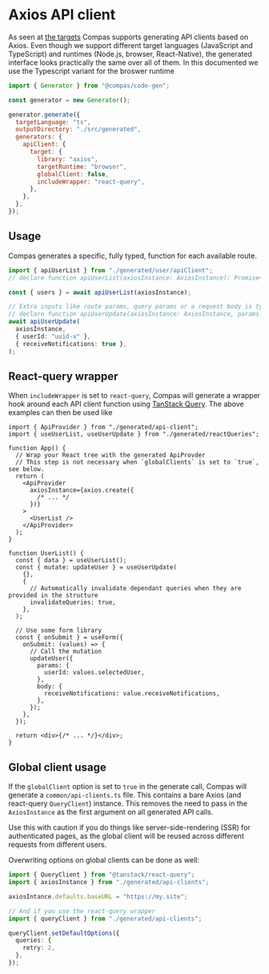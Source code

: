 # Axios API client

As seen at [the targets](/generators/targets.html) Compas supports generating
API clients based on Axios. Even though we support different target languages
(JavaScript and TypeScript) and runtimes (Node.js, browser, React-Native), the
generated interface looks practically the same over all of them. In this
documented we use the Typescript variant for the broswer runtime

```js
import { Generator } from "@compas/code-gen";

const generator = new Generator();

generator.generate({
  targetLanguage: "ts",
  outputDirectory: "./src/generated",
  generators: {
    apiClient: {
      target: {
        library: "axios",
        targetRuntime: "browser",
        globalClient: false,
        includeWrapper: "react-query",
      },
    },
  },
});
```

## Usage

Compas generates a specific, fully typed, function for each available route.

```ts
import { apiUserList } from "./generated/user/apiClient";
// declare function apiUserList(axiosInstance: AxiosInstance): Promise<UserListResponse>;

const { users } = await apiUserList(axiosInstance);

// Extra inputs like route params, query params or a request body is typed as well
// declare function apiUserUpdate(axiosInstance: AxiosInstance, params: { userId: string }, body: { receiveNotifications: boolean }): Promise<UserListResponse>;
await apiUserUpdate(
  axiosInstance,
  { userId: "uuid-x" },
  { receiveNotifications: true },
);
```

## React-query wrapper

When `includeWrapper` is set to `react-query`, Compas will generate a wrapper
hook around each API client function using
[TanStack Query](https://tanstack.com/query/latest). The above examples can then
be used like

```tsx
import { ApiProvider } from "./generated/api-client";
import { useUserList, useUserUpdate } from "./generated/reactQueries";

function App() {
  // Wrap your React tree with the generated ApiProvder
  // This step is not necessary when `globalClients` is set to `true`, see below.
  return (
    <ApiProvider
      axiosInstance={axios.create({
        /* ... */
      })}
    >
      <UserList />
    </ApiProvider>
  );
}

function UserList() {
  const { data } = useUserList();
  const { mutate: updateUser } = useUserUpdate(
    {},
    {
      // Automatically invalidate dependant queries when they are provided in the structure
      invalidateQueries: true,
    },
  );

  // Use some form library
  const { onSubmit } = useForm({
    onSubmit: (values) => {
      // Call the mutation
      updateUser({
        params: {
          userId: values.selectedUser,
        },
        body: {
          receiveNotifications: value.receiveNotifications,
        },
      });
    },
  });

  return <div>{/* ... */}</div>;
}
```

## Global client usage

If the `globalClient` option is set to `true` in the generate call, Compas will
generate a `common/api-clients.ts` file. This contains a bare Axios (and
react-query `QueryClient`) instance. This removes the need to pass in the
`AxiosInstance` as the first argument on all generated API calls.

Use this with caution if you do things like server-side-rendering (SSR) for
authenticated pages, as the global client will be reused across different
requests from different users.

Overwriting options on global clients can be done as well:

```ts
import { QueryClient } from "@tanstack/react-query";
import { axiosInstance } from "./generated/api-clients";

axiosIntance.defaults.baseURL = "https://my.site";

// And if you use the react-query wrapper
import { queryClient } from "./generated/api-clients";

queryClient.setDefaultOptions({
  queries: {
    retry: 2,
  },
});
```
